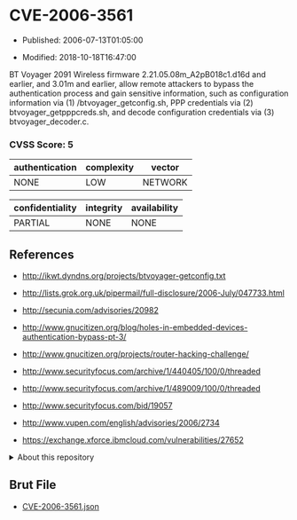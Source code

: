 # CVE-2006-3561

- Published: 2006-07-13T01:05:00

- Modified: 2018-10-18T16:47:00

BT Voyager 2091 Wireless firmware 2.21.05.08m_A2pB018c1.d16d and earlier, and 3.01m and earlier, allow remote attackers to bypass the authentication process and gain sensitive information, such as configuration information via (1) /btvoyager_getconfig.sh, PPP credentials via (2) btvoyager_getpppcreds.sh, and decode configuration credentials via (3) btvoyager_decoder.c.

### CVSS Score: **5**

| authentication | complexity | vector |
| --- | --- | --- |
| NONE | LOW | NETWORK |

| confidentiality | integrity | availability |
| --- | --- | --- |
| PARTIAL | NONE | NONE |

## References

* http://ikwt.dyndns.org/projects/btvoyager-getconfig.txt

* http://lists.grok.org.uk/pipermail/full-disclosure/2006-July/047733.html

* http://secunia.com/advisories/20982

* http://www.gnucitizen.org/blog/holes-in-embedded-devices-authentication-bypass-pt-3/

* http://www.gnucitizen.org/projects/router-hacking-challenge/

* http://www.securityfocus.com/archive/1/440405/100/0/threaded

* http://www.securityfocus.com/archive/1/489009/100/0/threaded

* http://www.securityfocus.com/bid/19057

* http://www.vupen.com/english/advisories/2006/2734

* https://exchange.xforce.ibmcloud.com/vulnerabilities/27652

<details>
<summary>About this repository</summary> 

  This repository is part of the project [Live Hack CVE](https://github.com/Live-Hack-CVE). Main website can be found [www.live-hack.org](https://www.live-hack.org) 
  
  Made by [Sn0wAlice](https://github.com/Sn0wAlice) for the people that care about security and need to have a feed of the latest CVEs. Hope you enjoy it, don't forget to star the repo and follow me on [Twitter](https://twitter.com/Sn0wAlice) and [Github](https://github.com/Sn0wAlice). And that is my [personnal website](https://www.alice-snow.me/)

  - [Home Page](https://github.com/Live-Hack-CVE)
  - [Framework](https://github.com/Live-Hack-CVE/cve-framework)
  - [CVE database](https://github.com/Live-Hack-CVE/full_database)
  - [Changelog](https://github.com/Live-Hack-CVE/Changelog)
</details>

## Brut File

* [CVE-2006-3561.json](https://raw.githubusercontent.com/Live-Hack-CVE/full_database/main/cves/2006/CVE-2006-3561.json)

